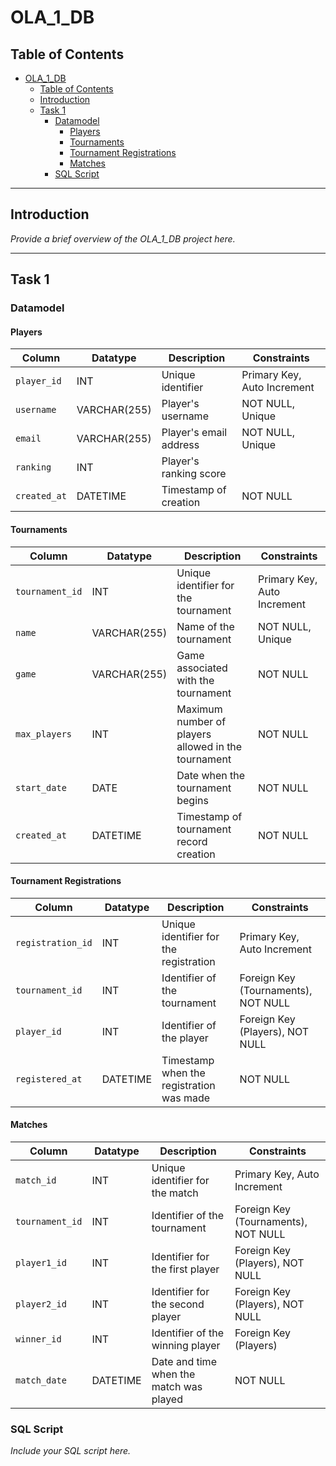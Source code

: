 # OLA_1_DB

## Table of Contents
- [OLA\_1\_DB](#ola_1_db)
  - [Table of Contents](#table-of-contents)
  - [Introduction](#introduction)
  - [Task 1](#task-1)
    - [Datamodel](#datamodel)
      - [Players](#players)
      - [Tournaments](#tournaments)
      - [Tournament Registrations](#tournament-registrations)
      - [Matches](#matches)
    - [SQL Script](#sql-script)

---

## Introduction

*Provide a brief overview of the OLA_1_DB project here.*

---

## Task 1

### Datamodel

#### Players

| Column      | Datatype       | Description             | Constraints                    |
|-------------|----------------|-------------------------|--------------------------------|
| `player_id` | INT            | Unique identifier       | Primary Key, Auto Increment    |
| `username`  | VARCHAR(255)   | Player's username       | NOT NULL, Unique               |
| `email`     | VARCHAR(255)   | Player's email address  | NOT NULL, Unique               |
| `ranking`   | INT            | Player's ranking score  |                                |
| `created_at`| DATETIME       | Timestamp of creation   | NOT NULL                       |

#### Tournaments

| Column         | Datatype       | Description                                      | Constraints                    |
|----------------|----------------|--------------------------------------------------|--------------------------------|
| `tournament_id`| INT            | Unique identifier for the tournament           | Primary Key, Auto Increment    |
| `name`         | VARCHAR(255)   | Name of the tournament                           | NOT NULL, Unique               |
| `game`         | VARCHAR(255)   | Game associated with the tournament              | NOT NULL                       |
| `max_players`  | INT            | Maximum number of players allowed in the tournament | NOT NULL                   |
| `start_date`   | DATE           | Date when the tournament begins                  | NOT NULL                       |
| `created_at`   | DATETIME       | Timestamp of tournament record creation          | NOT NULL                       |

#### Tournament Registrations

| Column            | Datatype    | Description                                         | Constraints                                        |
|-------------------|-------------|-----------------------------------------------------|----------------------------------------------------|
| `registration_id` | INT         | Unique identifier for the registration            | Primary Key, Auto Increment                        |
| `tournament_id`   | INT         | Identifier of the tournament                        | Foreign Key (Tournaments), NOT NULL                |
| `player_id`       | INT         | Identifier of the player                            | Foreign Key (Players), NOT NULL                    |
| `registered_at`   | DATETIME    | Timestamp when the registration was made            | NOT NULL                                           |

#### Matches

| Column         | Datatype    | Description                                           | Constraints                                          |
|----------------|-------------|-------------------------------------------------------|------------------------------------------------------|
| `match_id`     | INT         | Unique identifier for the match                       | Primary Key, Auto Increment                          |
| `tournament_id`| INT         | Identifier of the tournament                          | Foreign Key (Tournaments), NOT NULL                  |
| `player1_id`   | INT         | Identifier for the first player                       | Foreign Key (Players), NOT NULL                      |
| `player2_id`   | INT         | Identifier for the second player                      | Foreign Key (Players), NOT NULL                      |
| `winner_id`    | INT         | Identifier of the winning player                      | Foreign Key (Players)                                |
| `match_date`   | DATETIME    | Date and time when the match was played               | NOT NULL                                             |

### SQL Script

*Include your SQL script here.*
